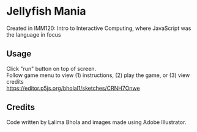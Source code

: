 # Jellyfish Mania  

Created in IMM120: Intro to Interactive Computing, where JavaScript was the language in focus

## Usage
Click "run" button on top of screen.  
Follow game menu to view (1) instructions, (2) play the game, or (3) view credits   
https://editor.p5js.org/bholal1/sketches/CRNH7Onwe

## Credits
Code written by Lalima Bhola and images made using Adobe Illustrator.
